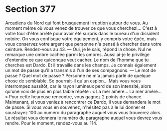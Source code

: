 # Section 377

Arcadiens du Nord qui font brusquement irruption autour de
vous. Au moment même où vous venez de trouver ce que vous
cherchez!... C'est à votre tour d'être arrêté pour avoir été surpris
dans le bureau d'un dissident notoire. On vous confisque votre
équipement, y compris votre épée, mais vous conservez votre
argent que personne n'a pensé à chercher dans votre ceinture.
Rendez-vous au 43.
— Oui, je le sais, répond la chose. Nul ne remarque une ombre
cachée parmi les ombres. Aussi ai-je le privilège d'entendre ce
que quiconque veut cacher. Le nom de l'homme que tu cherches
est Dardo. Et il travaille dans les champs. Je connais également
un mot de passe qu'il a transmis à l'un de ses compagnons.
— Le mot de passe ? Quel mot de passe ? Personne ne m'a jamais
parlé de quelque chose de semblable. Se pourrait-il qu'un
espion...
Mais vous vous interrompez aussitôt, car le rayon lumineux perd
de son intensité, alors qu'une voix de plus en plus faible répète :
« La mer amère... La mer amère... » Pour cette heureuse
rencontre, vous gagnez 2 points de chance. Maintenant, si vous
veniez à rencontrer ce Dardo, il vous demandera le mot de passe.
Si vous vous en souvenez, n'hésitez pas à le lui donner et
soustrayez 100 au numéro du paragraphe auquel vous vous
trouverez alors. Le résultat vous donnera le numéro du
paragraphe auquel vous devrez vous rendre. Pour le moment,
rendez-vous au 114.